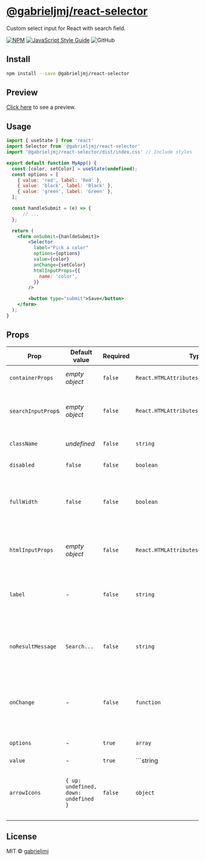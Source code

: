 # [@gabrieljmj/react-selector](https://www.npmjs.com/package/@gabrieljmj/react-selector)

Custom select input for React with search field.

[![NPM](https://img.shields.io/npm/v/@gabrieljmj/react-selector.svg?style=flat-square)](https://www.npmjs.com/package/@gabrieljmj/react-selector) [![JavaScript Style Guide](https://img.shields.io/badge/code_style-standard-brightgreen.svg?style=flat-square)](https://standardjs.com) ![GitHub](https://img.shields.io/github/license/gabrieljmj/react-selector?style=flat-square)

## Install

```bash
npm install --save @gabrieljmj/react-selector
```

## Preview

[Click here](https://codesandbox.io/s/billowing-rain-vp4gw?file=/src/App.js:99-141) to see a preview.

## Usage

```jsx
import { useState } from 'react'
import Selector from '@gabrieljmj/react-selector'
import '@gabrieljmj/react-selector/dist/index.css' // Include styles

export default function MyApp() {
  const [color, setColor] = useState(undefined);
  const options = [
    { value: 'red', label: 'Red' },
    { value: 'black', label: 'Black' },
    { value: 'green', label: 'Green' },
  ];

  const handleSubmit = (e) => {
      // ...
  };

  return (
    <form onSubmit={hanldeSubmit}>
        <Selector
          label="Pick a color"
          options={options}
          value={color}
          onChange={setColor}
          htmlInputProps={{
            name: 'color',
          }}
        />

        <button type="submit">Save</button>
    </form>
  );
}
```

## Props

| Prop | Default value | Required | Type | Description |
| ---- | ------------- | -------- | ---- | ----------- |
| ```containerProps``` | _empty object_ | ```false``` | ```React.HTMLAttributes<HTMLDivElement>``` | Container element extra props. |
| ```searchInputProp```s | _empty object_ | ```false``` | ```React.HTMLAttributes<HTMLInputElement>``` | Search input element extra properties. |
| ```className``` | _undefined_ | ```false``` | ```string``` | Class name for selector header. |
| ```disabled``` | ```false``` | ```false``` | ```boolean``` | Disable selector |
| ```fullWidth``` | ```false``` | ```false``` | ```boolean``` | Adds CSS property to ocupy 100% of parent element width |
| ```htmlInputProps``` | _empty object_ | ```false``` | ```React.HTMLAttributes<HTMLSelectElement>``` | Native hidden HTML select props. |
| ```label``` | - | ```false``` |```string``` | Selector label that appears when nothing is selected. |
| ```noResultMessage``` | ```Search...``` | ```false``` | ```string``` | Message that shows up when nothing is returned from search |
| ```onChange``` | - | ```false``` | ```function``` | On change value handler. Receives value as unique property. |
| ```options``` | - | ```true``` | ```array``` | List of selector options. |
| ```value``` | - | ```true``` | ```string | number``` | Selected value. "No value" is represented by ```undefined``` |
| ```arrowIcons``` | ```{ up: undefined, down: undefined }``` | ```false``` | ```object``` | Change arrow icons. Pass react nodes to ```up``` and ```down``` properties. |


## License

MIT © [gabrieljmj](https://github.com/gabrieljmj)
